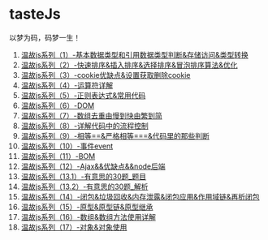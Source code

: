 # tasteJs

以梦为码，码梦一生！

1. [温故js系列（1）-基本数据类型和引用数据类型判断&存储访问&类型转换][1]
2. [温故js系列（2）-快速排序&插入排序&选择排序&冒泡排序算法&优化][2]
3. [温故js系列（3）-cookie优缺点&设置获取删除cookie][3]
4. [温故js系列（4）-运算符详解][4]
5. [温故js系列（5）-正则表达式&常用代码][5]
6. [温故js系列（6）-DOM][6]
7. [温故js系列（7）-数组去重由慢到快由繁到简][7]
8. [温故js系列（8）-详解代码中的流程控制][8]
9. [温故js系列（9）-相等==&严格相等===&代码里的那些判断][9]
10. [温故js系列（10）-事件event][10]
11. [温故js系列（11）-BOM][11]
12. [温故js系列（12）-Ajax&&优缺点&&node后端][12]
13. [温故js系列（13.1）-有意思的30题_题目][13]
14. [温故js系列（13.2）-有意思的30题_解析][14]
15. [温故js系列（14）-闭包&垃圾回收&内存泄露&闭包应用&作用域链&再析闭包][15]
16. [温故js系列（15）-原型&原型链&原型继承][16]
17. [温故js系列（16）-数组&数组方法使用详解][17]
18. [温故js系列（17）-对象&对象使用][18]


  [1]: https://github.com/xiaohuazheng/tasteJs/issues/2
  [2]: https://github.com/xiaohuazheng/tasteJs/issues/3
  [3]: https://github.com/xiaohuazheng/tasteJs/issues/4
  [4]: https://github.com/xiaohuazheng/tasteJs/issues/5
  [5]: https://github.com/xiaohuazheng/tasteJs/issues/6
  [6]: https://github.com/xiaohuazheng/tasteJs/issues/7
  [7]: https://github.com/xiaohuazheng/tasteJs/issues/8
  [8]: https://github.com/xiaohuazheng/tasteJs/issues/9
  [9]: https://github.com/xiaohuazheng/tasteJs/issues/10
  [10]: https://github.com/xiaohuazheng/tasteJs/issues/11
  [11]: https://github.com/xiaohuazheng/tasteJs/issues/12
  [12]: https://github.com/xiaohuazheng/tasteJs/issues/13
  [13]: https://github.com/xiaohuazheng/tasteJs/issues/14
  [14]: https://github.com/xiaohuazheng/tasteJs/issues/15
  [15]: https://github.com/xiaohuazheng/tasteJs/issues/16
  [16]: https://github.com/xiaohuazheng/tasteJs/issues/17
  [17]: https://github.com/xiaohuazheng/tasteJs/issues/18
  [18]: https://github.com/xiaohuazheng/tasteJs/issues/19


